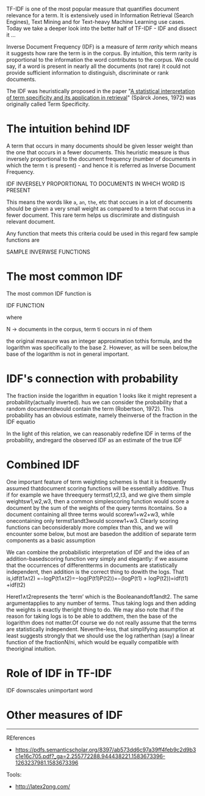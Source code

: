 TF-IDF is one of the most popular measure that quantifies document relevance for a term. It is extensively used in Information Retrieval (Search Engines), Text Mining and for Text-heavy Machine Learning use cases. Today we take a deeper look into the better half of TF-IDF - IDF and dissect it ...

Inverse Document Frequency (IDF) is a measure of _term rarity_ which means it suggests how rare the term is in the corpus. By intuition, this term rarity is proportional to the information the word contributes to the corpus. We could say, if a word is present in nearly all the documents (not rare) it could not provide sufficient information to distinguish, discriminate or rank documents.

The IDF was heuristically proposed in the paper "[A statistical interpretation of term specificity and its application in retrieval](http://citeseerx.ist.psu.edu/viewdoc/download?doi=10.1.1.115.8343&rep=rep1&type=pdf)" (Spärck Jones, 1972)  was originally called Term Specificity.

# The intuition behind IDF
A term that occurs in many documents should be given lesser weight than the one that occurs in a fewer documents. This heuristic measure is thus inversely proportional to the document frequency (number of documents in which the term `t` is present) - and hence it is referred as Inverse Document Frequency.

IDF INVERSELY PROPORTIONAL TO DOCUMENTS IN WHICH WORD IS PRESENT

This means the words like `a`, `an`, `the`, etc that occues in a lot of documents should be givren a very small weight as compared to a term that occus in a fewer document. This rare term helps us discrimirate and distinguish relevant document.

Any function that meets this criteria could be used in this regard few sample functions are

SAMPLE INVERWSE FUNCTIONS

# The most common IDF
The most common IDF function is

IDF FUNCTION

where

 N -> documents in the corpus,
 term ti occurs in ni of them
 

the original measure was an integer approximation tothis formula, and the logarithm was specifically to the base 2. However, as will be seen below,the base of the logarithm is not in general important.

# IDF's connection with probability
The fraction inside the logarithm in equation 1 looks like it might represent a probability(actually inverted).
hus we can consider the probability that a random documentdwould contain the term (Robertson, 1972). This probability has an obvious estimate, namely theinverse of the fraction in the IDF equatio

In the light of this relation, we can reasonably redefine IDF in terms of the probability, andregard the observed IDF as an estimate of the true IDF

# Combined IDF

One important feature of term weighting schemes is that it is frequently assumed thatdocument scoring functions will be essentially additive. Thus if for example we have threequery termst1,t2,t3, and we give them simple weightsw1,w2,w3, then a common simplescoring function would score a document by the sum of the weights of the query terms itcontains. So a document containing all three terms would scorew1+w2+w3, while onecontaining only termst1andt3would scorew1+w3.  Clearly scoring functions can beconsiderably more complex than this, and we will encounter some below, but most are basedon the addition of separate term components as a basic assumption

We can combine the probabilistic interpretation of IDF and the idea of an addition-basedscoring function very simply and elegantly: if we assume that the occurrences of differentterms in documents are statistically independent, then addition is the correct thing to dowith the logs. That is,idf(t1∧t2)  =−logP(t1∧t2)=−log(P(t1)P(t2))=−(logP(t1) + logP(t2))=idf(t1) +idf(t2)

Heret1∧t2represents the ‘term’ which is the Booleanandoft1andt2. The same argumentapplies to any number of terms. Thus taking logs and then adding the weights is exactly theright thing to do. We may also note that if the reason for taking logs is to be able to addthem, then the base of the logarithm does not matter.Of course we do not really assume that the terms are statistically independent. Neverthe-less, that simplifying assumption at least suggests strongly that we should use the log ratherthan (say) a linear function of the fractionN/ni, which would be equally compatible with theoriginal intuition.

# Role of IDF in TF-IDF
IDF downscales unimportant word

# Other measures of IDF


---

REferences
 - https://pdfs.semanticscholar.org/8397/ab573dd6c97a39ff4feb9c2d9b3c1e16c705.pdf?_ga=2.255772288.944438221.1583673396-1263237981.1583673396

Tools:
 - http://latex2png.com/
 